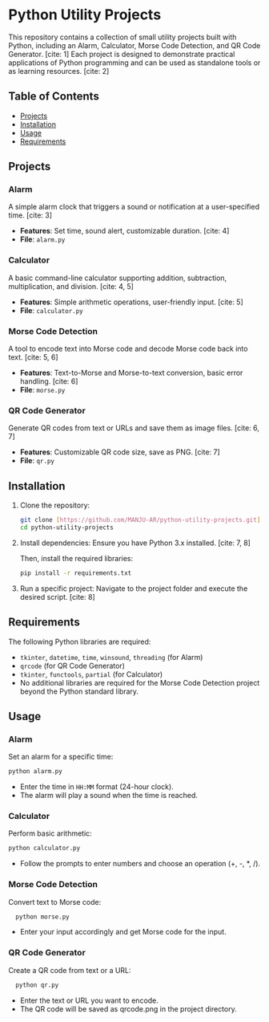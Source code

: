 # Python Utility Projects

This repository contains a collection of small utility projects built with Python, including an Alarm, Calculator, Morse Code Detection, and QR Code Generator. [cite: 1] Each project is designed to demonstrate practical applications of Python programming and can be used as standalone tools or as learning resources. [cite: 2]

## Table of Contents

* [Projects](#projects)
* [Installation](#installation)
* [Usage](#usage)
* [Requirements](#requirements)

## Projects

### Alarm

A simple alarm clock that triggers a sound or notification at a user-specified time. [cite: 3]

* **Features**: Set time, sound alert, customizable duration. [cite: 4]
* **File**: `alarm.py`

### Calculator

A basic command-line calculator supporting addition, subtraction, multiplication, and division. [cite: 4, 5]

* **Features**: Simple arithmetic operations, user-friendly input. [cite: 5]
* **File**: `calculator.py`

### Morse Code Detection

A tool to encode text into Morse code and decode Morse code back into text. [cite: 5, 6]

* **Features**: Text-to-Morse and Morse-to-text conversion, basic error handling. [cite: 6]
* **File**: `morse.py`

### QR Code Generator

Generate QR codes from text or URLs and save them as image files. [cite: 6, 7]

* **Features**: Customizable QR code size, save as PNG. [cite: 7]
* **File**: `qr.py`

## Installation

1.  Clone the repository:

    ```bash
    git clone [https://github.com/MANJU-AR/python-utility-projects.git](https://github.com/MANJU-AR/python-utility-projects.git)
    cd python-utility-projects
    ```
2.  Install dependencies: Ensure you have Python 3.x installed. [cite: 7, 8]

    Then, install the required libraries:

    ```bash
    pip install -r requirements.txt
    ```
3.  Run a specific project: Navigate to the project folder and execute the desired script. [cite: 8]

## Requirements

The following Python libraries are required:

* `tkinter`, `datetime`, `time`, `winsound`, `threading` (for Alarm)
* `qrcode` (for QR Code Generator) 
* `tkinter`, `functools`, `partial` (for Calculator) 
* No additional libraries are required for the Morse Code Detection project beyond the Python standard library.

## Usage

### Alarm

Set an alarm for a specific time:
```bash
python alarm.py
```
- Enter the time in `HH:MM` format (24-hour clock).
- The alarm will play a sound when the time is reached.

### Calculator
Perform basic arithmetic:

```bash
python calculator.py
```
- Follow the prompts to enter numbers and choose an operation (+, -, *, /).

### Morse Code Detection
Convert text to Morse code:
```bash
  python morse.py
```
- Enter your input accordingly and get Morse code for the input.

### QR Code Generator
Create a QR code from text or a URL:
```bash
  python qr.py
```
- Enter the text or URL you want to encode.
- The QR code will be saved as qrcode.png in the project directory.
